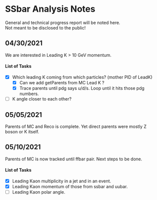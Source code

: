 # SSbar Analysis Notes

General and technical progress report will be noted here.\
Not meant to be disclosed to the public!

## 04/30/2021

We are interested in Leading K > 10 GeV momentum.

#### List of Tasks
 - [x] Which leading K coming from which particles? (mother PID of LeadK)
 	- [x] Can we add getParents from MC Lead K ?
 	- [x] Trace parents until pdg says u/d/s. Loop until it hits those pdg numbers.
 - [ ] K angle closer to each other?

## 05/05/2021

Parents of MC and Reco is complete. Yet direct parents were mostly Z boson or K itself. 

## 05/10/2021

Parents of MC is now tracked until ffbar pair.
Next steps to be done.

#### List of Tasks
 - [x] Leading Kaon multiplicity in a jet and in an event.
 - [x] Leading Kaon momentum of those from ssbar and uubar.
 - [ ] Leading Kaon polar angle.